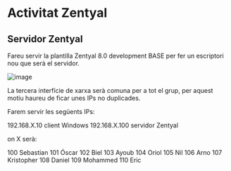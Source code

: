 # Activitat Zentyal

## Servidor Zentyal

Fareu servir la plantilla Zentyal 8.0 development BASE per fer un escriptori nou que serà el servidor.

![image](https://github.com/user-attachments/assets/afbac895-b91f-4031-bf11-fe7d93a62245)

La tercera interfície de xarxa serà comuna per a tot el grup, per aquest motiu haureu de ficar unes IPs no duplicades.

Farem servir les següents IPs:

192.168.X.10 client Windows
192.168.X.100 servidor Zentyal

on X serà:

100 Sebastian
101 Óscar
102 Biel
103 Ayoub
104 Oriol
105 Nil
106 Arno
107 Kristopher
108 Daniel
109 Mohammed
110 Eric


